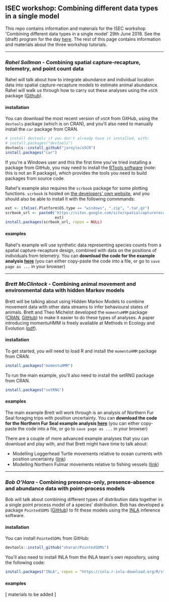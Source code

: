 ## ISEC workshop: Combining different data types in a single model

This repo contains information and materials for the ISEC workshop 'Combining different data types in a single model' 29th June 2018.
See the (draft) program for the day [here](https://docs.google.com/document/d/1j_arfcNETRIf7pmsJ3fZxuWrI4XWUzdJJjyMIh5bIkc/edit?usp=sharing).
The rest of this page contains information and materials about the three workshop tutorials.

---

### *Rahel Sollman* - **Combining spatial capture-recapture, telemetry, and point count data**

Rahel will talk about how to integrate abundance and individual location data into spatial capture-recapture models to estimate animal abundance.
Rahel will walk us through how to carry out these analyses using the `oSCR` package ([Github](https://github.com/jaroyle/oSCR)).

#### installation

You can download the most recent version of `oSCR` from GitHub, using the `devtools` package (which is on CRAN), and you'll also need to manually install the `car` package from CRAN.

```r
# install devtools if you don't already have it installed, with:
# install.packages("devtools")
devtools::install_github("jaroyle/oSCR")
install.packages("car")
```
If you're a Windows user and this the first time you've tried installing a package from GitHub, you may need to install the [RTools software](https://cran.r-project.org/bin/windows/Rtools/) (note: this is not an R package), which provides the tools you need to build packages from source code.

Rahel's example also requires the `scrbook` package for some plotting functions. `scrbook` is hosted on [the developers' own website](https://sites.google.com/site/spatialcapturerecapture/scrbook-r-package), and you should also be able to install it with the following commmands:
```r
ext <- ifelse(.Platform$OS.type == "windows", ".zip", ".tar.gz")
scrbook_url <- paste0("https://sites.google.com/site/spatialcapturerecapture/scrbook-r-package/scrbook_0.28-2",
                      ext)
install.packages(scrbook_url, repos = NULL)
```

#### examples

Rahel's example will use synthetic data representing species counts from a spatial capture-recapture design, combined with data on the positions of individuals from telemetry.
You can **download the code for the example analysis [here](https://raw.githubusercontent.com/BES-QSIG/Combining-different-data-types-in-a-single-model/master/scripts/sollmann_workshop_script.R)**
(you can either copy-paste the code into a file, or go to `save page as ...` in your browser)

---

### *Brett McClintock* - **Combining animal movement and environmental data with hidden Markov models**

Brett will be talking about using Hidden Markov Models to combine movement data with other data streams to infer behavioural states of animals.
Brett and Theo Michelot developed the `momentuHMM` package ([CRAN](https://CRAN.R-project.org/package=momentuHMM), [GitHub](https://github.com/bmcclintock/momentuHMM)) to make it easier to do these types of analyses.
A paper introducing momentuHMM is freely available at Methods in Ecology and Evolution ([pdf](https://besjournals.onlinelibrary.wiley.com/doi/epdf/10.1111/2041-210X.12995)).

#### installation

To get started, you will need to load R and install the `momentuHMM` package from CRAN.

```r
install.packages("momentuHMM")
```

To run the main example, you'll also need to install the setRNG package from CRAN.

```r
install.packages("setRNG")
```

#### examples

The main example Brett will work through is an analysis of Northern Fur Seal foraging trips with position uncertainty.
You can **download the code for the Northern Fur Seal example analysis [here](https://raw.githubusercontent.com/bmcclintock/momentuHMM/master/vignettes/nfsExample.R)**
(you can either copy-paste the code into a file, or go to `save page as ...` in your browser)

There are a couple of more advanced example analyses that you can download and play with, and that Brett might have time to talk about:
 - Modelling Loggerhead Turtle movements relative to ocean currents with position uncertainty ([link](https://raw.githubusercontent.com/bmcclintock/momentuHMM/master/vignettes/turtleExample.R))
 - Modelling Northern Fulmar movements relative to fishing vessels ([link](https://raw.githubusercontent.com/bmcclintock/momentuHMM/master/vignettes/northernFulmarExample.R)) 

---

### *Bob O’Hara* - **Combining presence-only, presence-absence and abundance data with point-process models**

Bob will talk about combining different types of distribution data together in a single point process model of a species' distribution.
Bob has developed a package `PointedSDMS` ([GitHub](https://github.com/oharar/PointedSDMs)) to fit these models using the [INLA](http://www.r-inla.org/) inference software.

#### installation

You can install `PointedSDMs` from GitHub:

```r
devtools::install_github("oharar/PointedSDMs")
```

You'll also need to install INLA from the INLA team's own repository, using the following code:

```r
install.packages("INLA", repos = "https://inla.r-inla-download.org/R/stable"))
```

#### examples

[ materials to be added ]
